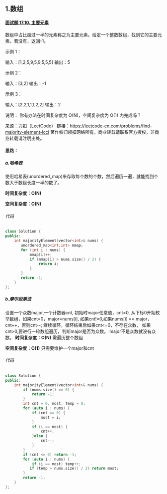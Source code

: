 ## 1.数组

#### [面试题 17.10. 主要元素](https://leetcode-cn.com/problems/find-majority-element-lcci/)

数组中占比超过一半的元素称之为主要元素。给定一个整数数组，找到它的主要元素。若没有，返回-1。

示例 1：

输入：[1,2,5,9,5,9,5,5,5]
输出：5


示例 2：

输入：[3,2]
输出：-1


示例 3：

输入：[2,2,1,1,1,2,2]
输出：2


说明：
你有办法在时间复杂度为 O(N)，空间复杂度为 O(1) 内完成吗？

来源：力扣（LeetCode）
链接：https://leetcode-cn.com/problems/find-majority-element-lcci
著作权归领扣网络所有。商业转载请联系官方授权，非商业转载请注明出处。



#### 思路：

##### a.哈希表

使用哈希表(unordered_map)来存取每个数的个数，然后遍历一遍，就能找到个数大于数组长度一半的数了。

**时间复杂度：O(N)**

**空间复杂度：O(N)**

###### 代码

```cpp
class Solution {
public:
    int majorityElement(vector<int>& nums) {
       unordered_map<int,int> mmap;
       for (int i : nums) {
           mmap[i]++;
           if (mmap[i] > nums.size() / 2) {
               return i;
           }
       }
       return -1;
    }
};
```



##### b.摩尔投票法

设置一个众数major,一个计数器cnt, 初始时major任意值，cnt=0,
从下标0开始枚举数组，如果cnt=0，major=nums[i],
如果cnt!=0,如果nums[i] == major，cnt++，否则cnt--;
继续循环，循环结束后如果cnt<=0，不存在众数，
如果cnt>0,要进行一轮数组遍历，判断major是否为众数。
major不是众数就没有众数。
**时间复杂度：O(N)**	需遍历整个数组

**空间复杂度：O(1)**	只需要维护一个major和cnt

###### 代码

```cpp
class Solution {
public:
    int majorityElement(vector<int>& nums) {
        if (nums.size() == 0) {
            return -1;
        }
        int cnt = 0, most, temp = 0;
        for (auto i : nums) {           
            if (cnt == 0) {
                most = i;
            }
            if (i == most) {
                cnt++;
            }else {
                cnt--;
            }
        }
        if (cnt <= 0) return -1;
        for (auto i : nums) {
            if (i == most) temp++;
           if (temp > nums.size() / 2) return most; 
        }
        return -1;
    }
};
```

